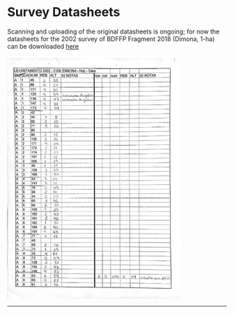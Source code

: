 Survey Datasheets
================

Scanning and uploading of the original datasheets is ongoing; for now the datasheets for the 2002 survey of BDFFP Fragment 2018 (Dimona, 1-ha) can be downloaded [here](../survey_records/survey_sheets/Dimona1_2108_2002-compressed.pdf)

<img src="../survey_records/survey_sheets/dimona_2108_2002.png" width="400px"/>


---
